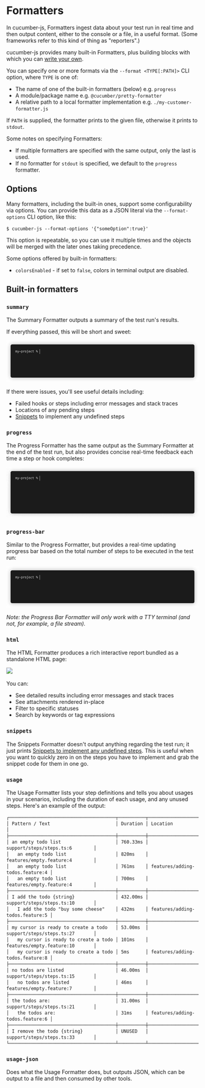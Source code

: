 # Formatters

In cucumber-js, Formatters ingest data about your test run in real time and then output content, either to the console or a file, in a useful format. (Some frameworks refer to this kind of thing as "reporters".)

cucumber-js provides many built-in Formatters, plus building blocks with which you can [write your own](./custom_formatters.md).

You can specify one or more formats via the `--format <TYPE[:PATH]>` CLI option, where `TYPE` is one of:

* The name of one of the built-in formatters (below) e.g. `progress`
* A module/package name e.g. `@cucumber/pretty-formatter`
* A relative path to a local formatter implementation e.g. `./my-customer-formatter.js`

If `PATH` is supplied, the formatter prints to the given file, otherwise it prints to `stdout`.

Some notes on specifying Formatters:

* If multiple formatters are specified with the same output, only the last is used.
* If no formatter for `stdout` is specified, we default to the `progress` formatter.

## Options

Many formatters, including the built-in ones, support some configurability via options. You can provide this data as a JSON literal via the `--format-options` CLI option, like this:

```shell
$ cucumber-js --format-options '{"someOption":true}'
```

This option is repeatable, so you can use it multiple times and the objects will be merged with the later ones taking precedence.

Some options offered by built-in formatters:

- `colorsEnabled` - if set to `false`, colors in terminal output are disabled.

## Built-in formatters

### `summary`

The Summary Formatter outputs a summary of the test run's results.

If everything passed, this will be short and sweet:

![](./images/summary_green.gif)

If there were issues, you'll see useful details including:

- Failed hooks or steps including error messages and stack traces
- Locations of any pending steps
- [Snippets](./snippets.md) to implement any undefined steps

### `progress`

The Progress Formatter has the same output as the Summary Formatter at the end of the test run, but also provides concise real-time feedback each time a step or hook completes:

![](./images/progress.gif)

### `progress-bar`

Similar to the Progress Formatter, but provides a real-time updating progress bar based on the total number of steps to be executed in the test run:

![](./images/progress_bar_green.gif)

*Note: the Progress Bar Formatter will only work with a TTY terminal (and not, for example, a file stream).*

### `html`

The HTML Formatter produces a rich interactive report bundled as a standalone HTML page:

![](./images/html_formatter.png)

You can:

- See detailed results including error messages and stack traces
- See attachments rendered in-place
- Filter to specific statuses
- Search by keywords or tag expressions

### `snippets`

The Snippets Formatter doesn't output anything regarding the test run; it just prints [Snippets to implement any undefined steps](./snippets.md). This is useful when you want to quickly zero in on the steps you have to implement and grab the snippet code for them in one go.

### `usage`

The Usage Formatter lists your step definitions and tells you about usages in your scenarios, including the duration of each usage, and any unused steps. Here's an example of the output:

```
┌───────────────────────────────────────┬──────────┬─────────────────────────────────┐
│ Pattern / Text                        │ Duration │ Location                        │
├───────────────────────────────────────┼──────────┼─────────────────────────────────┤
│ an empty todo list                    │ 760.33ms │ support/steps/steps.ts:6        │
│   an empty todo list                  │ 820ms    │ features/empty.feature:4        │
│   an empty todo list                  │ 761ms    │ features/adding-todos.feature:4 │
│   an empty todo list                  │ 700ms    │ features/empty.feature:4        │
├───────────────────────────────────────┼──────────┼─────────────────────────────────┤
│ I add the todo {string}               │ 432.00ms │ support/steps/steps.ts:10       │
│   I add the todo "buy some cheese"    │ 432ms    │ features/adding-todos.feature:5 │
├───────────────────────────────────────┼──────────┼─────────────────────────────────┤
│ my cursor is ready to create a todo   │ 53.00ms  │ support/steps/steps.ts:27       │
│   my cursor is ready to create a todo │ 101ms    │ features/empty.feature:10       │
│   my cursor is ready to create a todo │ 5ms      │ features/adding-todos.feature:8 │
├───────────────────────────────────────┼──────────┼─────────────────────────────────┤
│ no todos are listed                   │ 46.00ms  │ support/steps/steps.ts:15       │
│   no todos are listed                 │ 46ms     │ features/empty.feature:7        │
├───────────────────────────────────────┼──────────┼─────────────────────────────────┤
│ the todos are:                        │ 31.00ms  │ support/steps/steps.ts:21       │
│   the todos are:                      │ 31ms     │ features/adding-todos.feature:6 │
├───────────────────────────────────────┼──────────┼─────────────────────────────────┤
│ I remove the todo {string}            │ UNUSED   │ support/steps/steps.ts:33       │
└───────────────────────────────────────┴──────────┴─────────────────────────────────┘
```

### `usage-json`

Does what the Usage Formatter does, but outputs JSON, which can be output to a file and then consumed by other tools.
